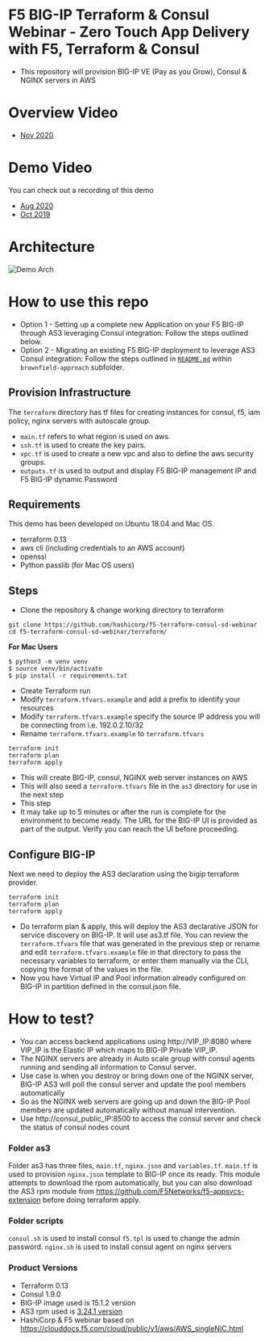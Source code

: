 # F5 BIG-IP Terraform & Consul Webinar - Zero Touch App Delivery with F5, Terraform & Consul
- This repository will provision BIG-IP VE (Pay as you Grow), Consul & NGINX servers in AWS

# Overview Video
- [Nov 2020](https://youtu.be/b7RFww6SfxM)

# Demo Video
You can check out a recording of this demo 
- [Aug 2020](https://youtu.be/cBJ9NyPhE9o?t=1151) 
- [Oct 2019](https://youtu.be/rVTgTXpiopc?t=1489)

# Architecture
![Demo Arch](assets/f5_arch.png)

# How to use this repo

- Option 1 - Setting up a complete new Application on your F5 BIG-IP through AS3 leveraging Consul integration: Follow the steps outlined below.
- Option 2 - Migrating an existing F5 BIG-IP deployment to leverage AS3 Consul integration: Follow the steps outlined in [`README.md`](brownfield-approach/README.md) within `brownfield-approach` subfolder.

## Provision Infrastructure

The `terraform` directory has tf files for creating instances for consul, f5, iam policy, nginx servers with autoscale group.

- `main.tf` refers to what region is used on aws.
- `ssh.tf` is used to create the key pairs.
- `vpc.tf` is used to create a new vpc and also to define the aws security groups.
- `outputs.tf` is used to output and display F5 BIG-IP management IP and F5 BIG-IP dynamic Password

## Requirements

This demo has been developed on Ubuntu 18.04 and Mac OS.  

- terraform 0.13
- aws cli (including credentials to an AWS account)
- openssl
- Python passlib (for Mac OS users)

## Steps 
- Clone the repository & change working directory to terraform
```
git clone https://github.com/hashicorp/f5-terraform-consul-sd-webinar
cd f5-terraform-consul-sd-webinar/terraform/
```

**For Mac Users**

```
$ python3 -m venv venv
$ source venv/bin/activate
$ pip install -r requirements.txt
```

- Create Terraform run
- Modify `terraform.tfvars.example` and add a prefix to identify your resources
- Modify `terraform.tfvars.example` specify the source IP address you will be connecting from i.e. 192.0.2.10/32 
- Rename `terraform.tfvars.example` to `terraform.tfvars`

```
terraform init
terraform plan
terraform apply
```

  - This will create BIG-IP, consul, NGINX web server instances on AWS
  - This will also seed a `terraform.tfvars` file in the `as3` directory for use in the next step
  - This step
  - It may take up to 5 minutes or after the run is complete for the environment to become ready. The URL for the BIG-IP UI is provided as part of the output.  Verify you can reach the UI before proceeding.


## Configure BIG-IP


Next we need to deploy the AS3 declaration using the bigip terraform provider.

```
terraform init
terraform plan
terraform apply
```

- Do terraform plan & apply, this will deploy the AS3 declarative JSON for service discovery on BIG-IP. It will use as3.tf file. You can review the `terraform.tfvars` file that was generated in the previous step or rename and edit `terraform.tfvars.example` file in that directory to pass the necessary variables to terraform, or enter them manually via the CLI, copying the format of the values in the file.
- Now you have Virtual IP and Pool information already configured on BIG-IP in partition defined in the consul.json file.

# How to test?
- You can access backend applications using http://VIP_IP:8080 where VIP_IP is the Elastic IP which maps to BIG-IP Private VIP_IP.
- The NGINX servers are already in Auto scale group with consul agents running and sending all information to Consul server.
- Use case is when you destroy or bring down  one of the NGINX server, BIG-IP AS3 will poll the consul server and update the pool members automatically
- So as the NGINX web servers are going up and down the BIG-IP Pool members are updated automatically without manual intervention.  
- Use http://consul_public_IP:8500 to access the consul server and check the status of consul nodes count

### Folder as3
Folder as3 has three files, `main.tf`, `nginx.json` and `variables.tf`. `main.tf` is used to provision `nginx.json` template to BIG-IP once its ready.
This module attempts to download the rpom automatically, but you can also download the AS3 rpm module from https://github.com/F5Networks/f5-appsvcs-extension before doing terraform apply.

### Folder scripts
`consul.sh` is used to install consul
`f5.tpl` is used to change the admin password.
`nginx.sh` is used to install consul agent on nginx servers


### Product Versions
- Terraform 0.13
- Consul 1.9.0
- BIG-IP image used is 15.1.2 version
- AS3 rpm used is [3.24.1 version](https://github.com/F5Networks/f5-appsvcs-extension/releases/download/v3.24.0/f5-appsvcs-3.24.0-5.noarch.rpm)
- HashiCorp & F5 webinar based on https://clouddocs.f5.com/cloud/public/v1/aws/AWS_singleNIC.html
